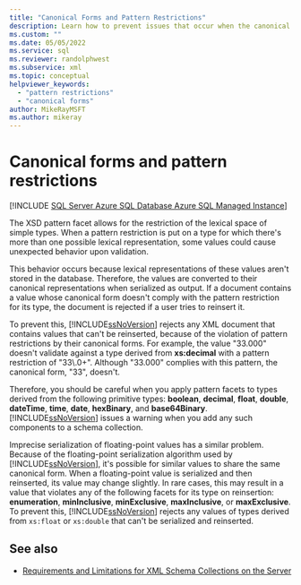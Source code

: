 ```yaml
---
title: "Canonical Forms and Pattern Restrictions"
description: Learn how to prevent issues that occur when the canonical representation of primitive value types doesn't comply with pattern restrictions from an XSD pattern facet.
ms.custom: ""
ms.date: 05/05/2022
ms.service: sql
ms.reviewer: randolphwest
ms.subservice: xml
ms.topic: conceptual
helpviewer_keywords:
  - "pattern restrictions"
  - "canonical forms"
author: MikeRayMSFT
ms.author: mikeray
---
```

# Canonical forms and pattern restrictions

[!INCLUDE [SQL Server Azure SQL Database Azure SQL Managed Instance](../../includes/applies-to-version/sql-asdb-asdbmi.md)]

The XSD pattern facet allows for the restriction of the lexical space of simple types. When a pattern restriction is put on a type for which there's more than one possible lexical representation, some values could cause unexpected behavior upon validation.

This behavior occurs because lexical representations of these values aren't stored in the database. Therefore, the values are converted to their canonical representations when serialized as output. If a document contains a value whose canonical form doesn't comply with the pattern restriction for its type, the document is rejected if a user tries to reinsert it.

To prevent this, [!INCLUDE[ssNoVersion](../../includes/ssnoversion-md.md)] rejects any XML document that contains values that can't be reinserted, because of the violation of pattern restrictions by their canonical forms. For example, the value "33.000" doesn't validate against a type derived from **xs:decimal** with a pattern restriction of "33\\.0+". Although "33.000" complies with this pattern, the canonical form, "33", doesn't.

Therefore, you should be careful when you apply pattern facets to types derived from the following primitive types: **boolean**, **decimal**, **float**, **double**, **dateTime**, **time**, **date**, **hexBinary**, and **base64Binary**. [!INCLUDE[ssNoVersion](../../includes/ssnoversion-md.md)] issues a warning when you add any such components to a schema collection.

Imprecise serialization of floating-point values has a similar problem. Because of the floating-point serialization algorithm used by [!INCLUDE[ssNoVersion](../../includes/ssnoversion-md.md)], it's possible for similar values to share the same canonical form. When a floating-point value is serialized and then reinserted, its value may change slightly. In rare cases, this may result in a value that violates any of the following facets for its type on reinsertion: **enumeration**, **minInclusive**, **minExclusive**, **maxInclusive**, or **maxExclusive**. To prevent this, [!INCLUDE[ssNoVersion](../../includes/ssnoversion-md.md)] rejects any values of types derived from `xs:float` or `xs:double` that can't be serialized and reinserted.

## See also

- [Requirements and Limitations for XML Schema Collections on the Server](../../relational-databases/xml/requirements-and-limitations-for-xml-schema-collections-on-the-server.md)
